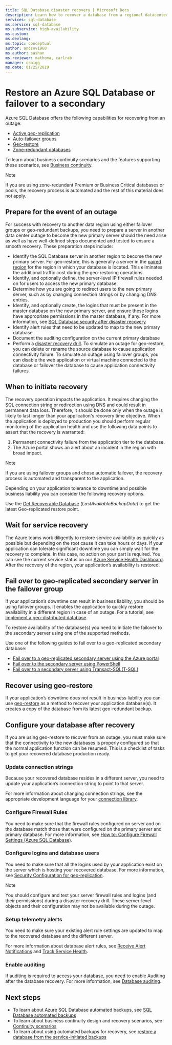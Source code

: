 ```yaml
---
title: SQL Database disaster recovery | Microsoft Docs
description: Learn how to recover a database from a regional datacenter outage or failure with the Azure SQL Database active geo-replication, and geo-restore capabilities.
services: sql-database
ms.service: sql-database
ms.subservice: high-availability
ms.custom: 
ms.devlang:
ms.topic: conceptual
author: anosov1960
ms.author: sashan
ms.reviewer: mathoma, carlrab
manager: craigg
ms.date: 01/25/2019
---
```

# Restore an Azure SQL Database or failover to a secondary

Azure SQL Database offers the following capabilities for recovering from an outage:

- [Active geo-replication](sql-database-active-geo-replication.md)
- [Auto-failover groups](sql-database-auto-failover-group.md)
- [Geo-restore](sql-database-recovery-using-backups.md#point-in-time-restore)
- [Zone-redundant databases](sql-database-high-availability.md)

To learn about business continuity scenarios and the features supporting these scenarios, see [Business continuity](sql-database-business-continuity.md).

> [!NOTE]
> If you are using zone-redundant Premium or Business Critical databases or pools, the recovery process is automated and the rest of this material does not apply.

## Prepare for the event of an outage

For success with recovery to another data region using either failover groups or geo-redundant backups, you need to prepare a server in another data center outage to become the new primary server should the need arise as well as have well-defined steps documented and tested to ensure a smooth recovery. These preparation steps include:

- Identify the SQL Database server in another region to become the new primary server. For geo-restore, this is generally a server in the [paired region](../best-practices-availability-paired-regions.md) for the region in which your database is located. This eliminates the additional traffic cost during the geo-restoring operations.
- Identify, and optionally define, the server-level IP firewall rules needed on for users to access the new primary database.
- Determine how you are going to redirect users to the new primary server, such as by changing connection strings or by changing DNS entries.
- Identify, and optionally create, the logins that must be present in the master database on the new primary server, and ensure these logins have appropriate permissions in the master database, if any. For more information, see [SQL Database security after disaster recovery](sql-database-geo-replication-security-config.md)
- Identify alert rules that need to be updated to map to the new primary database.
- Document the auditing configuration on the current primary database
- Perform a [disaster recovery drill](sql-database-disaster-recovery-drills.md). To simulate an outage for geo-restore, you can delete or rename the source database to cause application connectivity failure. To simulate an outage using failover groups, you can disable the web application or virtual machine connected to the database or failover the database to cause application connectivity failures.

## When to initiate recovery

The recovery operation impacts the application. It requires changing the SQL connection string or redirection using DNS and could result in permanent data loss. Therefore, it should be done only when the outage is likely to last longer than your application's recovery time objective. When the application is deployed to production you should perform regular monitoring of the application health and use the following data points to assert that the recovery is warranted:

1. Permanent connectivity failure from the application tier to the database.
2. The Azure portal shows an alert about an incident in the region with broad impact.

> [!NOTE]
> If you are using failover groups and chose automatic failover, the recovery process is automated and transparent to the application.

Depending on your application tolerance to downtime and possible business liability you can consider the following recovery options.

Use the [Get Recoverable Database](https://msdn.microsoft.com/library/dn800985.aspx) (*LastAvailableBackupDate*) to get the latest Geo-replicated restore point.

## Wait for service recovery

The Azure teams work diligently to restore service availability as quickly as possible but depending on the root cause it can take hours or days.  If your application can tolerate significant downtime you can simply wait for the recovery to complete. In this case, no action on your part is required. You can see the current service status on our [Azure Service Health Dashboard](https://azure.microsoft.com/status/). After the recovery of the region, your application’s availability is restored.

## Fail over to geo-replicated secondary server in the failover group

If your application’s downtime can result in business liability, you should be using failover groups. It enables the application to quickly restore availability in a different region in case of an outage. For a tutorial, see [Implement a geo-distributed database](sql-database-implement-geo-distributed-database.md).

To restore availability of the database(s) you need to initiate the failover to the secondary server using one of the supported methods.

Use one of the following guides to fail over to a geo-replicated secondary database:

- [Fail over to a geo-replicated secondary server using the Azure portal](sql-database-geo-replication-portal.md)
- [Fail over to the secondary server using PowerShell](scripts/sql-database-setup-geodr-and-failover-database-powershell.md)
- [Fail over to a secondary server using Transact-SQL(T-SQL)](/sql/t-sql/statements/alter-database-transact-sql?view=azuresqldb-current#e-failover-to-a-geo-replication-secondary)

## Recover using geo-restore

If your application’s downtime does not result in business liability you can use [geo-restore](sql-database-recovery-using-backups.md) as a method to recover your application database(s). It creates a copy of the database from its latest geo-redundant backup.

## Configure your database after recovery

If you are using geo-restore to recover from an outage, you must make sure that the connectivity to the new databases is properly configured so that the normal application function can be resumed. This is a checklist of tasks to get your recovered database production ready.

### Update connection strings

Because your recovered database resides in a different server, you need to update your application’s connection string to point to that server.

For more information about changing connection strings, see the appropriate development language for your [connection library](sql-database-libraries.md).

### Configure Firewall Rules

You need to make sure that the firewall rules configured on server and on the database match those that were configured on the primary server and primary database. For more information, see [How to: Configure Firewall Settings (Azure SQL Database)](sql-database-configure-firewall-settings.md).

### Configure logins and database users

You need to make sure that all the logins used by your application exist on the server which is hosting your recovered database. For more information, see [Security Configuration for geo-replication](sql-database-geo-replication-security-config.md).

> [!NOTE]
> You should configure and test your server firewall rules and logins (and their permissions) during a disaster recovery drill. These server-level objects and their configuration may not be available during the outage.

### Setup telemetry alerts

You need to make sure your existing alert rule settings are updated to map to the recovered database and the different server.

For more information about database alert rules, see [Receive Alert Notifications](../monitoring-and-diagnostics/insights-receive-alert-notifications.md) and [Track Service Health](../monitoring-and-diagnostics/insights-service-health.md).

### Enable auditing

If auditing is required to access your database, you need to enable Auditing after the database recovery. For more information, see [Database auditing](sql-database-auditing.md).

## Next steps

- To learn about Azure SQL Database automated backups, see [SQL Database automated backups](sql-database-automated-backups.md)
- To learn about business continuity design and recovery scenarios, see [Continuity scenarios](sql-database-business-continuity.md)
- To learn about using automated backups for recovery, see [restore a database from the service-initiated backups](sql-database-recovery-using-backups.md)
